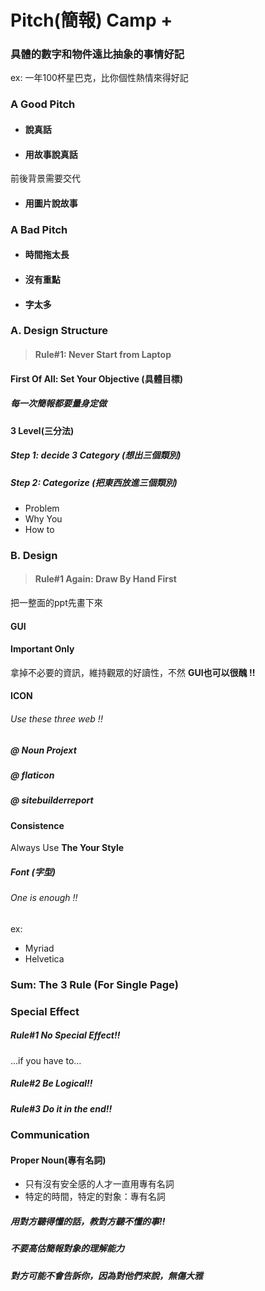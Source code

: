 # Pitch(簡報) Camp +
### 具體的數字和物件遠比抽象的事情好記
ex: 一年100杯星巴克，比你個性熱情來得好記

### A Good Pitch
* #### 說真話

* #### 用故事說真話
前後背景需要交代
* #### 用圖片說故事

### A Bad Pitch
* #### 時間拖太長
* #### 沒有重點
* #### 字太多

### A. Design Structure
> #### Rule#1: Never Start from Laptop

#### First Of All: Set Your Objective (具體目標)

##### 每一次簡報都要量身定做

#### 3 Level(三分法)

##### Step 1: decide 3 Category (想出三個類別)
##### Step 2: Categorize (把東西放進三個類別)

* Problem
* Why You
* How to

### B. Design
> #### Rule#1 Again: Draw By Hand First

把一整面的ppt先畫下來

#### GUI
#### Important Only
拿掉不必要的資訊，維持觀眾的好讀性，不然 **GUI也可以很醜 !!**
#### ICON
###### Use these three web !!
##### @ **Noun Projext**
##### @ **flaticon**
##### @ **sitebuilderreport**

#### Consistence
Always Use **The Your Style**
##### Font (字型)
 ###### One is enough !!
ex:
* Myriad
* Helvetica

### Sum: The 3 Rule (For Single Page)


### Special Effect
##### *Rule#1 No Special Effect!!*
...if you have to...
##### *Rule#2 Be Logical!!*
##### *Rule#3 Do it in the end!!*

### Communication

#### Proper Noun(專有名詞)
* 只有沒有安全感的人才一直用專有名詞
* 特定的時間，特定的對象：專有名詞

##### 用對方聽得懂的話，教對方聽不懂的事!!
##### 不要高估簡報對象的理解能力
##### 對方可能不會告訴你，因為對他們來說，無傷大雅
